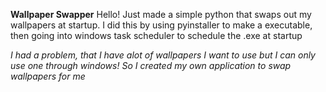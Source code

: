 **Wallpaper Swapper**
Hello! Just made a simple python that swaps out my wallpapers at startup. I did this by using pyinstaller to make a executable, then going into windows task scheduler to schedule the .exe at startup

*I had a problem, that I have alot of wallpapers I want to use but I can only use one through windows! So I created my own application to swap wallpapers for me*